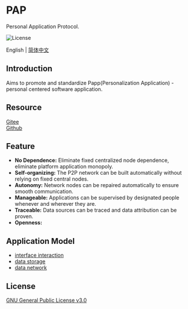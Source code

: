 # PAP

Personal Application Protocol.

![License](https://img.shields.io/badge/license-GPL%20v3-blue)

English | [简体中文](./README_zh.md)

## Introduction

Aims to promote and standardize Papp(Personalization Application) - personal centered software application.

## Resource

[Gitee](https://gitee.com/dfz/PAP)  
[Github](https://github.com/xxyjskx1987/PAP)

## Feature

- **No Dependence:** Eliminate fixed centralized node dependence, eliminate platform application monopoly.  
- **Self-organizing:** The P2P network can be built automatically without relying on fixed central nodes.  
- **Autonomy:** Network nodes can be repaired automatically to ensure smooth communication.  
- **Manageable:** Applications can be supervised by designated people whenever and wherever they are.  
- **Traceable:** Data sources can be traced and data attribution can be proven.  
- **Openness:**

## Application Model

- [interface interaction](./interface_interaction/README.md)  
- [data storage](./data_storage/README.md)  
- [data network](./data_network/README.md)

## License

[GNU General Public License v3.0](./LICENSE)
